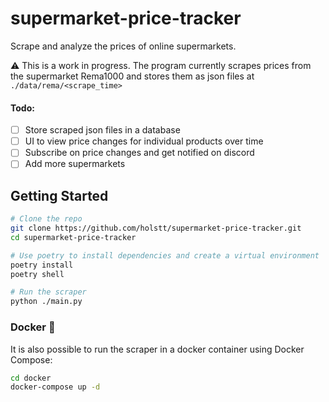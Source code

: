 # supermarket-price-tracker

Scrape and analyze the prices of online supermarkets.

:warning: This is a work in progress. The program currently scrapes prices from the supermarket Rema1000 and stores them as json files at `./data/rema/<scrape_time>`

#### Todo:

- [ ] Store scraped json files in a database
- [ ] UI to view price changes for individual products over time
- [ ] Subscribe on price changes and get notified on discord
- [ ] Add more supermarkets

## Getting Started

```bash
# Clone the repo
git clone https://github.com/holstt/supermarket-price-tracker.git
cd supermarket-price-tracker

# Use poetry to install dependencies and create a virtual environment
poetry install
poetry shell

# Run the scraper
python ./main.py
```

### Docker 🐳

It is also possible to run the scraper in a docker container using Docker Compose:

```bash
cd docker
docker-compose up -d
```
